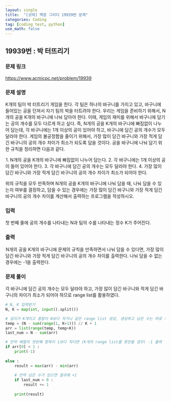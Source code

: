 ```yaml
---
layout: single
title:  "[코테] 백준 그리디 19939번 문제"
categories: Coding
tag: [coding test, python]
use_math: false
---
```


## 19939번 : 박 터뜨리기
### 문제 링크
<https://www.acmicpc.net/problem/19939>

### 문제 설명
K개의 팀이 박 터트리기 게임을 한다. 각 팀은 하나의 바구니를 가지고 있고, 바구니에 들어있는 공을 던져서 자기 팀의 박을 터트려야 한다.
우리는 게임을 준비하기 위해서, N개의 공을 K개의 바구니에 나눠 담아야 한다. 이때, 게임의 재미를 위해서 바구니에 담기는 공의 개수를 모두 다르게 하고 싶다. 즉, N개의 공을 K개의 바구니에 빠짐없이 나누어 담는데, 각 바구니에는 1개 이상의 공이 있어야 하고, 바구니에 담긴 공의 개수가 모두 달라야 한다. 게임의 불공정함을 줄이기 위해서, 가장 많이 담긴 바구니와 가장 적게 담긴 바구니의 공의 개수 차이가 최소가 되도록 담을 것이다. 공을 바구니에 나눠 담기 위한 규칙을 정리하면 다음과 같다.

 1. N개의 공을 K개의 바구니에 빠짐없이 나누어 담는다.
2. 각 바구니에는 1개 이상의 공이 들어 있어야 한다.
3. 각 바구니에 담긴 공의 개수는 모두 달라야 한다.
4. 가장 많이 담긴 바구니와 가장 적게 담긴 바구니의 공의 개수 차이가 최소가 되어야 한다.

위의 규칙을 모두 만족하며 N개의 공을 K개의 바구니에 나눠 담을 때, 나눠 담을 수 있는지 여부를 결정하고, 담을 수 있는 경우에는 가장 많이 담긴 바구니와 가장 적게 담긴 바구니의 공의 개수 차이를 계산해서 출력하는 프로그램을 작성하시오.

### 입력
첫 번째 줄에 공의 개수를 나타내는 N과 팀의 수를 나타내는 정수 K가 주어진다.

### 출력
 N개의 공을 K개의 바구니에 문제의 규칙을 만족하면서 나눠 담을 수 있다면, 가장 많이 담긴 바구니와 가장 적게 담긴 바구니의 공의 개수 차이를 출력한다. 나눠 담을 수 없는 경우에는 -1을 출력한다.

### 문제 풀이
각 바구니에 담긴 공의 개수는 모두 달라야 하고, 가장 많이 담긴 바구니와 적게 담긴 바구니의 차이가 최소가 되어야 하므로 range list를 활용하였다.


```python
# N, K 입력받기
N, K = map(int, input().split())

# 길이가 K개이고 총합이 N보다 작거나 같은 range list 생성, 생성하고 남은 수는 따로 저장
temp = (N - sum(range(1, K+1))) // K + 1
arr = list(range(temp, temp+K))
last_num = N - sum(arr)

# 만약 배열의 첫번째 항목이 1보다 작다면 (K개의 range list를 못만들 경우) -1 출력
if arr[0] < 1 : 
    print(-1)
    
else : 
    result = max(arr) - min(arr)
    
    # 만약 남은 수가 있으면 결과에 +1
    if last_num > 0 : 
        result += 1
    
    print(result)
```

